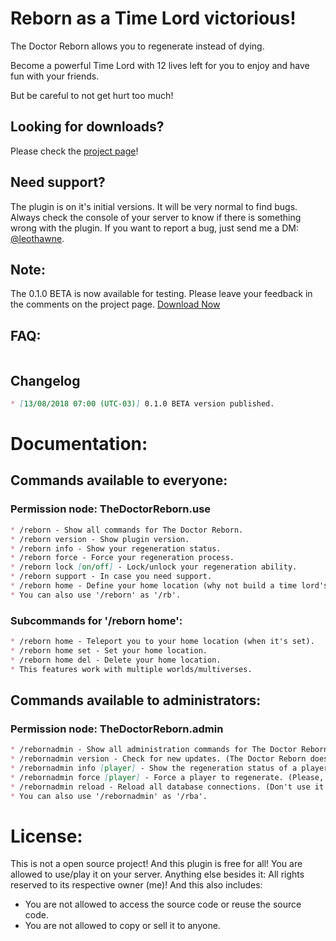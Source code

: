 # Reborn as a Time Lord victorious!
The Doctor Reborn allows you to regenerate instead of dying.

Become a powerful Time Lord with 12 lives left for you to enjoy and have fun with your friends.

But be careful to not get hurt too much!

## Looking for downloads?
Please check the [project page](https://dev.bukkit.org/projects/the-doctor-reborn)!

## Need support?
The plugin is on it's initial versions. It will be very normal to find bugs. Always check the console of your server to know if there is something wrong with the plugin. If you want to report a bug, just send me a DM: [@leothawne](https://twitter.com/leothawne).

## Note:
The 0.1.0 BETA is now available for testing. Please leave your feedback in the comments on the project page. [Download Now](https://dev.bukkit.org/projects/the-doctor-reborn/files/2602455/download)

## FAQ:
```markdown

```

## Changelog
```markdown
* [13/08/2018 07:00 (UTC-03)] 0.1.0 BETA version published.
```

# Documentation:

## Commands available to everyone:
### Permission node: TheDoctorReborn.use
```markdown
* /reborn - Show all commands for The Doctor Reborn.
* /reborn version - Show plugin version.
* /reborn info - Show your regeneration status.
* /reborn force - Force your regeneration process.
* /reborn lock [on/off] - Lock/unlock your regeneration ability.
* /reborn support - In case you need support.
* /reborn home - Define your home location (why not build a time lord's temple and use this to set your home location?).
* You can also use '/reborn' as '/rb'.
```

### Subcommands for '/reborn home':
```markdown
* /reborn home - Teleport you to your home location (when it's set).
* /reborn home set - Set your home location.
* /reborn home del - Delete your home location.
* This features work with multiple worlds/multiverses.
```

## Commands available to administrators:
### Permission node: TheDoctorReborn.admin
```markdown
* /rebornadmin - Show all administration commands for The Doctor Reborn.
* /rebornadmin version - Check for new updates. (The Doctor Reborn doesn't check for new updates automatically!)
* /rebornadmin info [player] - Show the regeneration status of a player. (The name of the player is case sensitive.)
* /rebornadmin force [player] - Force a player to regenerate. (Please, use this with caution! The name of the player is case sensitive.)
* /rebornadmin reload - Reload all database connections. (Don't use it while someone is regenerating. If it happens, you may need to restart the server!) *This will be removed soon.
* You can also use '/rebornadmin' as '/rba'.
```

# License:
This is not a open source project!
And this plugin is free for all!
You are allowed to use/play it on your server. Anything else besides it: All rights reserved to its respective owner (me)!
And this also includes:
- You are not allowed to access the source code or reuse the source code.
- You are not allowed to copy or sell it to anyone.
